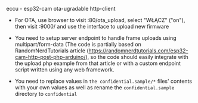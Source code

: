 eccu - esp32-cam ota-ugradable http-client

- For OTA, use browser to visit :80/ota_upload, select "WŁĄCZ" ("on"), then visit :9000/ and use the interface to upload new firmware

- You need to setup server endpoint to handle frame uploads using multipart/form-data (The code is partially based on RandomNerdTutorials article (https://randomnerdtutorials.com/esp32-cam-http-post-php-arduino/), so the code should easily integrate with the upload.php example from that article or with a custom endpoint script written using any web framework.

- You need to replace values in `the confidential.sample/*` files' contents with your own values as well as rename the `confidential.sample` directory to `confidential`